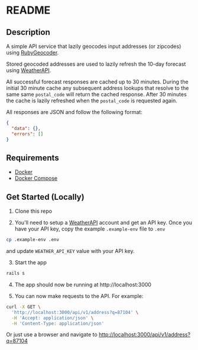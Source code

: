 # README

## Description

A simple API service that lazily geocodes input addresses (or zipcodes) using [RubyGeocoder](http://www.rubygeocoder.com).

Stored geocoded addresses are used to lazily refresh the 10-day forecast using [WeatherAPI](https://www.weatherapi.com).

All successful forecast responses are cached up to 30 minutes. During the initial 30 minute cache any subsequent address lookups that resolve to the same same `postal_code` will return the cached response. After 30 minutes the cache is lazily refreshed when the `postal_code` is requested again.

All responses are JSON and follow the following format:

```json
{
  "data": {},
  "errors": []
}
```

## Requirements

- [Docker](https://docs.docker.com/get-docker/)
- [Docker Compose](https://docs.docker.com/compose/install/)

## Get Started (Locally)

1. Clone this repo

2. You'll need to setup a [WeatherAPI](https://www.weatherapi.com/my/) account and get an API key. Once you have your API key, copy the example `.example-env` file to `.env`

```bash
cp .example-env .env
```

and update `WEATHER_API_KEY` value with your API key.

3. Start the app
  
  ```bash
rails s
```

4. The app should now be running at http://localhost:3000

5. You can now make requests to the API. For example:

```bash
curl -X GET \
  'http://localhost:3000/api/v1/address?q=87104' \
  -H 'Accept: application/json' \
  -H 'Content-Type: application/json'
```

Or just use a browser and navigate to [http://localhost:3000/api/v1/address?q=87104](http://localhost:3000/api/v1/address?q=87104)
